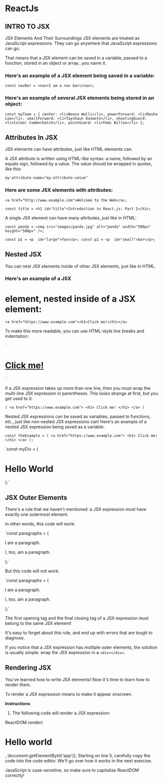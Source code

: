# ReactJs


## INTRO TO JSX
JSX Elements And Their Surroundings
JSX elements are treated as JavaScript expressions. They can go anywhere that JavaScript expressions can go.

That means that a JSX element can be saved in a variable, passed to a function, stored in an object or array...you name it.

### Here's an example of a JSX element being saved in a variable:

`const navBar = <nav>I am a nav bar</nav>;`

### Here's an example of several JSX elements being stored in an object:

`const myTeam = {
  center: <li>Benzo Walli</li>,
  powerForward: <li>Rasha Loa</li>,
  smallForward: <li>Tayshaun Dasmoto</li>,
  shootingGuard: <li>Colmar Cumberbatch</li>,
  pointGuard: <li>Femi Billon</li>
};`


## Attributes In JSX
JSX elements can have attributes, just like HTML elements can.

A JSX attribute is written using HTML-like syntax: a name, followed by an equals sign, followed by a value. The value should be wrapped in quotes, like this:

`my-attribute-name="my-attribute-value"`

### Here are some JSX elements with attributes:

`<a href="http://www.example.com">Welcome to the Web</a>;`

`const title = <h1 id="title">Introduction to React.js: Part I</h1>;`

A single JSX element can have many attributes, just like in HTML:

`const panda = <img src="images/panda.jpg" alt="panda" width="500px" height="500px" />;`

`const p1 = <p  id="large">foo</p>;
const p2 = <p  id="small">bar</p>;`


## Nested JSX
You can nest JSX elements inside of other JSX elements, just like in HTML.

### Here's an example of a JSX <h1> element, nested inside of a JSX <a> element:

`<a href="https://www.example.com"><h1>Click me!</h1></a>`

To make this more readable, you can use HTML-style line breaks and indentation:

`<a href="https://www.example.com">
  <h1>
    Click me!
  </h1>
</a>`

If a JSX expression takes up more than one line, then you must wrap the multi-line JSX expression in parentheses. This looks strange at first, but you get used to it:

`(
  <a href="https://www.example.com">
    <h1>
      Click me!
    </h1>
  </a>
)`

Nested JSX expressions can be saved as variables, passed to functions, etc., just like non-nested JSX expressions can! Here's an example of a nested JSX expression being saved as a variable:

`const theExample = (
   <a href="https://www.example.com">
     <h1>
       Click me!
     </h1>
   </a>
 );`

`const myDiv = (
   <div>
     <h1>
       Hello World
     </h1>
   </div>
 );`


## JSX Outer Elements
There's a rule that we haven't mentioned: a JSX expression must have exactly one outermost element.

In other words, this code will work:

`const paragraphs = (
  <div id="i-am-the-outermost-element">
    <p>I am a paragraph.</p>
    <p>I, too, am a paragraph.</p>
  </div>
);`

But this code will not work:

`const paragraphs = (
  <p>I am a paragraph.</p> 
  <p>I, too, am a paragraph.</p>
);`

The first opening tag and the final closing tag of a JSX expression must belong to the same JSX element!

It's easy to forget about this rule, and end up with errors that are tough to diagnose.

If you notice that a JSX expression has multiple outer elements, the solution is usually simple: wrap the JSX expression in a `<div></div>`.


## Rendering JSX
You've learned how to write JSX elements! Now it's time to learn how to render them.

To render a JSX expression means to make it appear onscreen.

**Instructions**
1. The following code will render a JSX expression:

ReactDOM.render(<h1>Hello world</h1>, document.getElementById('app'));
Starting on line 5, carefully copy the code into the code editor. We'll go over how it works in the next exercise.

JavaScript is case-sensitive, so make sure to capitalize ReactDOM correctly!